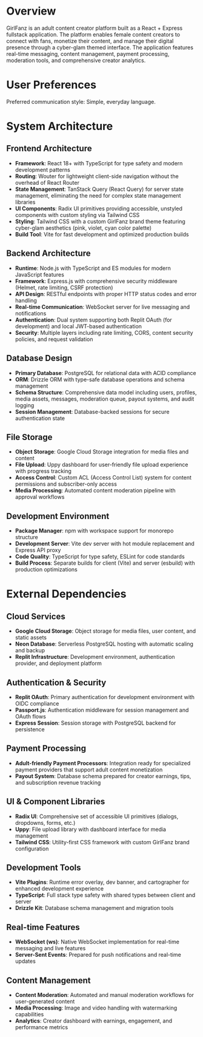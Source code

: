 # Overview

GirlFanz is an adult content creator platform built as a React + Express fullstack application. The platform enables female content creators to connect with fans, monetize their content, and manage their digital presence through a cyber-glam themed interface. The application features real-time messaging, content management, payment processing, moderation tools, and comprehensive creator analytics.

# User Preferences

Preferred communication style: Simple, everyday language.

# System Architecture

## Frontend Architecture
- **Framework**: React 18+ with TypeScript for type safety and modern development patterns
- **Routing**: Wouter for lightweight client-side navigation without the overhead of React Router
- **State Management**: TanStack Query (React Query) for server state management, eliminating the need for complex state management libraries
- **UI Components**: Radix UI primitives providing accessible, unstyled components with custom styling via Tailwind CSS
- **Styling**: Tailwind CSS with a custom GirlFanz brand theme featuring cyber-glam aesthetics (pink, violet, cyan color palette)
- **Build Tool**: Vite for fast development and optimized production builds

## Backend Architecture
- **Runtime**: Node.js with TypeScript and ES modules for modern JavaScript features
- **Framework**: Express.js with comprehensive security middleware (Helmet, rate limiting, CSRF protection)
- **API Design**: RESTful endpoints with proper HTTP status codes and error handling
- **Real-time Communication**: WebSocket server for live messaging and notifications
- **Authentication**: Dual system supporting both Replit OAuth (for development) and local JWT-based authentication
- **Security**: Multiple layers including rate limiting, CORS, content security policies, and request validation

## Database Design
- **Primary Database**: PostgreSQL for relational data with ACID compliance
- **ORM**: Drizzle ORM with type-safe database operations and schema management
- **Schema Structure**: Comprehensive data model including users, profiles, media assets, messages, moderation queue, payout systems, and audit logging
- **Session Management**: Database-backed sessions for secure authentication state

## File Storage
- **Object Storage**: Google Cloud Storage integration for media files and content
- **File Upload**: Uppy dashboard for user-friendly file upload experience with progress tracking
- **Access Control**: Custom ACL (Access Control List) system for content permissions and subscriber-only access
- **Media Processing**: Automated content moderation pipeline with approval workflows

## Development Environment
- **Package Manager**: npm with workspace support for monorepo structure
- **Development Server**: Vite dev server with hot module replacement and Express API proxy
- **Code Quality**: TypeScript for type safety, ESLint for code standards
- **Build Process**: Separate builds for client (Vite) and server (esbuild) with production optimizations

# External Dependencies

## Cloud Services
- **Google Cloud Storage**: Object storage for media files, user content, and static assets
- **Neon Database**: Serverless PostgreSQL hosting with automatic scaling and backup
- **Replit Infrastructure**: Development environment, authentication provider, and deployment platform

## Authentication & Security
- **Replit OAuth**: Primary authentication for development environment with OIDC compliance
- **Passport.js**: Authentication middleware for session management and OAuth flows
- **Express Session**: Session storage with PostgreSQL backend for persistence

## Payment Processing
- **Adult-friendly Payment Processors**: Integration ready for specialized payment providers that support adult content monetization
- **Payout System**: Database schema prepared for creator earnings, tips, and subscription revenue tracking

## UI & Component Libraries
- **Radix UI**: Comprehensive set of accessible UI primitives (dialogs, dropdowns, forms, etc.)
- **Uppy**: File upload library with dashboard interface for media management
- **Tailwind CSS**: Utility-first CSS framework with custom GirlFanz brand configuration

## Development Tools
- **Vite Plugins**: Runtime error overlay, dev banner, and cartographer for enhanced development experience
- **TypeScript**: Full stack type safety with shared types between client and server
- **Drizzle Kit**: Database schema management and migration tools

## Real-time Features
- **WebSocket (ws)**: Native WebSocket implementation for real-time messaging and live features
- **Server-Sent Events**: Prepared for push notifications and real-time updates

## Content Management
- **Content Moderation**: Automated and manual moderation workflows for user-generated content
- **Media Processing**: Image and video handling with watermarking capabilities
- **Analytics**: Creator dashboard with earnings, engagement, and performance metrics